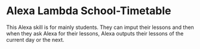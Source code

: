 # Alexa Lambda School-Timetable


This Alexa skill is for mainly students. They can imput their lessons and then when they ask Alexa for their lessons, Alexa outputs their lessons of the current day or the next.
